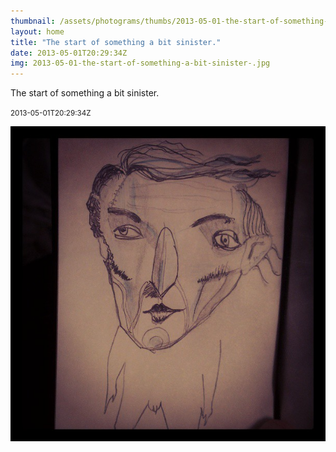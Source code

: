 ```yaml
---
thumbnail: /assets/photograms/thumbs/2013-05-01-the-start-of-something-a-bit-sinister-.jpg
layout: home
title: "The start of something a bit sinister."
date: 2013-05-01T20:29:34Z
img: 2013-05-01-the-start-of-something-a-bit-sinister-.jpg
---
```


The start of something a bit sinister.

<small>2013-05-01T20:29:34Z</small>

![The start of something a bit sinister.](2013-05-01-the-start-of-something-a-bit-sinister-.jpg)
